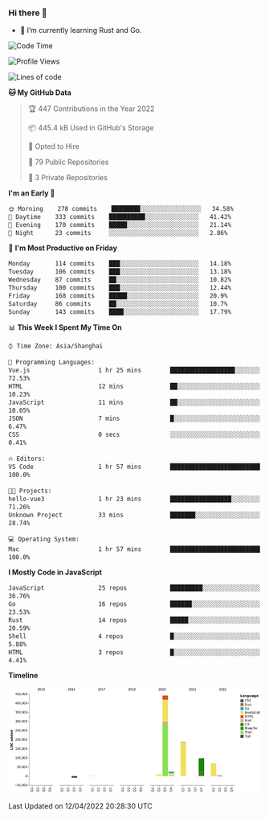 ### Hi there 👋

- 🌱 I’m currently learning Rust and Go.

<!--START_SECTION:waka-->
![Code Time](http://img.shields.io/badge/Code%20Time-318%20hrs%209%20mins-blue)

![Profile Views](http://img.shields.io/badge/Profile%20Views-1-blue)

![Lines of code](https://img.shields.io/badge/From%20Hello%20World%20I%27ve%20Written-829%20Thousand%20lines%20of%20code-blue)

**🐱 My GitHub Data** 

> 🏆 447 Contributions in the Year 2022
 > 
> 📦 445.4 kB Used in GitHub's Storage 
 > 
> 💼 Opted to Hire
 > 
> 📜 79 Public Repositories 
 > 
> 🔑 3 Private Repositories  
 > 
**I'm an Early 🐤** 

```text
🌞 Morning    278 commits    ████████░░░░░░░░░░░░░░░░░   34.58% 
🌆 Daytime    333 commits    ██████████░░░░░░░░░░░░░░░   41.42% 
🌃 Evening    170 commits    █████░░░░░░░░░░░░░░░░░░░░   21.14% 
🌙 Night      23 commits     ░░░░░░░░░░░░░░░░░░░░░░░░░   2.86%

```
📅 **I'm Most Productive on Friday** 

```text
Monday       114 commits    ███░░░░░░░░░░░░░░░░░░░░░░   14.18% 
Tuesday      106 commits    ███░░░░░░░░░░░░░░░░░░░░░░   13.18% 
Wednesday    87 commits     ██░░░░░░░░░░░░░░░░░░░░░░░   10.82% 
Thursday     100 commits    ███░░░░░░░░░░░░░░░░░░░░░░   12.44% 
Friday       168 commits    █████░░░░░░░░░░░░░░░░░░░░   20.9% 
Saturday     86 commits     ██░░░░░░░░░░░░░░░░░░░░░░░   10.7% 
Sunday       143 commits    ████░░░░░░░░░░░░░░░░░░░░░   17.79%

```


📊 **This Week I Spent My Time On** 

```text
⌚︎ Time Zone: Asia/Shanghai

💬 Programming Languages: 
Vue.js                   1 hr 25 mins        ██████████████████░░░░░░░   72.53% 
HTML                     12 mins             ██░░░░░░░░░░░░░░░░░░░░░░░   10.23% 
JavaScript               11 mins             ██░░░░░░░░░░░░░░░░░░░░░░░   10.05% 
JSON                     7 mins              █░░░░░░░░░░░░░░░░░░░░░░░░   6.47% 
CSS                      0 secs              ░░░░░░░░░░░░░░░░░░░░░░░░░   0.41%

🔥 Editors: 
VS Code                  1 hr 57 mins        █████████████████████████   100.0%

🐱‍💻 Projects: 
hello-vue3               1 hr 23 mins        █████████████████░░░░░░░░   71.26% 
Unknown Project          33 mins             ███████░░░░░░░░░░░░░░░░░░   28.74%

💻 Operating System: 
Mac                      1 hr 57 mins        █████████████████████████   100.0%

```

**I Mostly Code in JavaScript** 

```text
JavaScript               25 repos            █████████░░░░░░░░░░░░░░░░   36.76% 
Go                       16 repos            ██████░░░░░░░░░░░░░░░░░░░   23.53% 
Rust                     14 repos            █████░░░░░░░░░░░░░░░░░░░░   20.59% 
Shell                    4 repos             █░░░░░░░░░░░░░░░░░░░░░░░░   5.88% 
HTML                     3 repos             █░░░░░░░░░░░░░░░░░░░░░░░░   4.41%

```


**Timeline**

![Chart not found](https://raw.githubusercontent.com/elton/elton/main/charts/bar_graph.png) 


 Last Updated on 12/04/2022 20:28:30 UTC
<!--END_SECTION:waka-->

<!--
**elton/elton** is a ✨ _special_ ✨ repository because its `README.md` (this file) appears on your GitHub profile.

Here are some ideas to get you started:

- 🔭 I’m currently working on ...
- 🌱 I’m currently learning ...
- 👯 I’m looking to collaborate on ...
- 🤔 I’m looking for help with ...
- 💬 Ask me about ...
- 📫 How to reach me: ...
- 😄 Pronouns: ...
- ⚡ Fun fact: ...
-->
